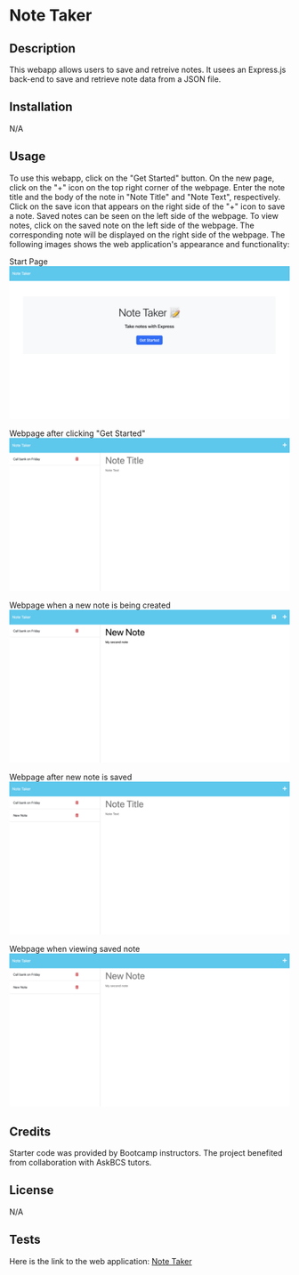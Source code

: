 # Note Taker


## Description


This webapp allows users to save and retreive notes. It usees an Express.js back-end to save and retrieve note data from a JSON file.

## Installation


N/A


## Usage


To use this webapp, click on the "Get Started" button. On the new page, click on the "+" icon on the top right corner of the webpage. Enter the note title and the body of the note in "Note Title" and "Note Text", respectively. Click on the save icon that appears on the right side of the "+" icon to save a note. Saved notes can be seen on the left side of the webpage.
To view notes, click on the saved note on the left side of the webpage. The corresponding note will be displayed on the right side of the webpage.
The following images shows the web application's appearance and functionality:

Start Page
![The Note Taker has a start page with a blue button to click to get started. The note page has a "+" icon to add a new note, and a save icon to save a new note. On the right side, there are empty fields to enter new notes. The left side of the webpage displayes saved notes with a delete icon for every note](./Assets/start-page.png)

Webpage after clicking "Get Started"
![Image of webpage after clicking "Get Started"](./Assets/empty-note.png)

Webpage when a new note is being created
![Image of webpage when a new note is being created](./Assets/new-note.png)

Webpage after new note is saved
![Image of webpage after new note is saved](./Assets/saved-note.png)

Webpage when viewing saved note
![Image of webpage when viewing saved note](./Assets/read-note.png)


## Credits

Starter code was provided by Bootcamp instructors. The project benefited from collaboration with AskBCS tutors.

## License


N/A


## Tests


Here is the link to the web application:
[Note Taker](https://my-quick-note-bc48bbc27ea1.herokuapp.com/notes)